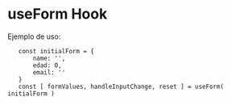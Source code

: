 # useForm Hook

Ejemplo de uso:
```
   const initialForm = {
       name: '',
       edad: 0,
       email: '' 
   }
   const [ formValues, handleInputChange, reset ] = useForm( initialForm )

```